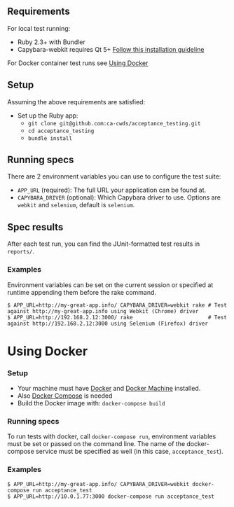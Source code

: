 ## Requirements
For local test running:
- Ruby 2.3+ with Bundler
- Capybara-webkit requires Qt 5+ [Follow this installation guideline](https://github.com/thoughtbot/capybara-webkit/wiki/Installing-Qt-and-compiling-capybara-webkit)

For Docker container test runs see [Using Docker](#using-docker)
## Setup
Assuming the above requirements are satisfied:

- Set up the Ruby app:
  - `git clone git@github.com:ca-cwds/acceptance_testing.git`
  - `cd acceptance_testing`
  - `bundle install`

## Running specs

There are 2 environment variables you can use to configure the test suite:
- `APP_URL` (required): The full URL your application can be found at.
- `CAPYBARA_DRIVER` (optional): Which Capybara driver to use. Options are `webkit` and `selenium`, default is `selenium`.

## Spec results

After each test run, you can find the JUnit-formatted test results in `reports/`.

### Examples

Environment variables can be set on the current session or specified at runtime appending them before the rake command.

```
$ APP_URL=http://my-great-app.info/ CAPYBARA_DRIVER=webkit rake # Test against http://my-great-app.info using Webkit (Chrome) driver
$ APP_URL=http://192.168.2.12:3000/ rake                        # Test against http://192.168.2.12:3000 using Selenium (Firefox) driver
```

# Using Docker

### Setup
- Your machine must have [Docker](https://docs.docker.com/engine/installation/) and [Docker Machine](https://docs.docker.com/docker-for-windows/) installed.
- Also [Docker Compose](https://docs.docker.com/compose/) is needed
- Build the Docker image with: `docker-compose build`


### Running specs
To run tests with docker, call `docker-compose run`, environment variables must be set or passed on the command line.
The name of the docker-compose service must be specified as well (in this case, `acceptance_test`). 

### Examples
```
$ APP_URL=http://my-great-app.info/ CAPYBARA_DRIVER=webkit docker-compose run acceptance_test
$ APP_URL=http://10.0.1.77:3000 docker-compose run acceptance_test
```

